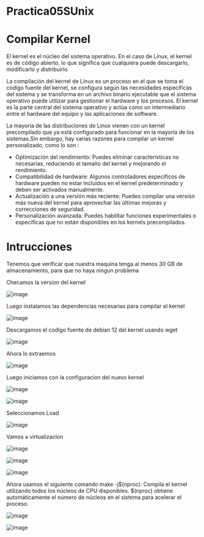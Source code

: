# Practica05SUnix

# Compilar Kernel

El kernel es el núcleo del sistema operativo. En el caso de Linux, el kernel es de código abierto, lo que significa que cualquiera puede descargarlo, modificarlo y distribuirlo

La compilación del kernel de Linux es un proceso en el que se toma el código fuente del kernel, se configura según las necesidades específicas del sistema y se transforma en un archivo binario ejecutable que el sistema operativo puede utilizar para gestionar el hardware y los procesos. El kernel es la parte central del sistema operativo y actúa como un intermediario entre el hardware del equipo y las aplicaciones de software.

La mayoría de las distribuciones de Linux vienen con un kernel precompilado que ya está configurado para funcionar en la mayoría de los sistemas.Sin embargo, hay varias razones para compilar un kernel personalizado, como lo son :

- Optimización del rendimiento: Puedes eliminar características no necesarias, reduciendo el tamaño del kernel y mejorando el rendimiento.
- Compatibilidad de hardware: Algunos controladores específicos de hardware pueden no estar incluidos en el kernel predeterminado y deben ser activados manualmente.
- Actualización a una versión más reciente: Puedes compilar una versión más nueva del kernel para aprovechar las últimas mejoras y correcciones de seguridad.
- Personalización avanzada: Puedes habilitar funciones experimentales o específicas que no están disponibles en los kernels precompilados.

# Intrucciones
Tenemos que verificar que nuestra maquina tenga al menos 30 GB de almacenamiento, para que no haya ningun problema 

Checamos la version del kernel 

![image](https://github.com/user-attachments/assets/d751bc37-e0e3-4ee7-a603-fd9f2556e93c)

Luego instalamos las dependencias necesarias para compilar el kernel 

![image](https://github.com/user-attachments/assets/923651b8-926f-40aa-acb7-3566b30efa16)

Descargamos el codigo fuente de debian 12 del kernel usando wget 

![image](https://github.com/user-attachments/assets/b871c04a-0f77-4072-ac9e-76cf4fba7324)

Ahora lo extraemos 

![image](https://github.com/user-attachments/assets/9dd8f9bb-21b4-4343-985f-294835d37f0b)

Luego iniciamos con la configuracion del nuevo kernel 

![image](https://github.com/user-attachments/assets/33f0cfb2-4754-43df-a751-3e0d92aeb631)


![image](https://github.com/user-attachments/assets/b01a0ccf-395d-46bc-b308-5eea1c46e81e)

Seleccionamos Load

![image](https://github.com/user-attachments/assets/4117e24d-065a-4992-a810-06d0c9fcb3dc)

Vamos a virtualizacion

![image](https://github.com/user-attachments/assets/c5f99faf-e77e-49be-9545-89f688258520)

![image](https://github.com/user-attachments/assets/6fb8fbd8-0853-4688-ad62-d39b11d9133b)

![image](https://github.com/user-attachments/assets/44559cbc-003e-4ab0-ac96-5dac10030a9c)

Ahora usamos el siguiente comando 
make -j$(nproc): Compila el kernel utilizando todos los núcleos de CPU disponibles. $(nproc) obtiene automáticamente el número de núcleos en el sistema para acelerar el proceso.

![image](https://github.com/user-attachments/assets/d2a05150-be72-4237-84c7-f12cca76c8d5)

![image](https://github.com/user-attachments/assets/a044ce24-4df0-406a-bbfa-39397ef17fc5)

















